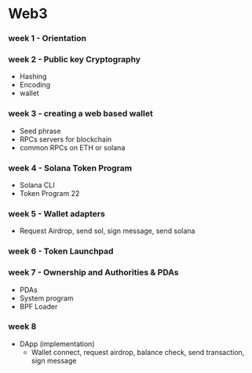 # Web3

### week 1 - Orientation

### week 2 - Public key Cryptography
- Hashing
- Encoding
- wallet

### week 3 - creating a web based wallet
- Seed phrase
- RPCs servers for blockchain
- common RPCs on ETH or solana

### week 4 - Solana Token Program
- Solana CLI
- Token Program 22

### week 5 - Wallet adapters
- Request Airdrop, send sol, sign message, send solana

### week 6 - Token Launchpad

### week 7 - Ownership and Authorities & PDAs
- PDAs
- System program
- BPF Loader

### week 8
 - DApp (implementation)
    - Wallet connect, request airdrop, balance check, send transaction, sign message

